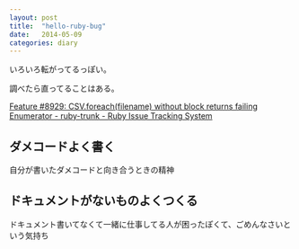 ```yaml
---
layout: post
title:  "hello-ruby-bug"
date:   2014-05-09
categories: diary
---
```


いろいろ転がってるっぽい。

調べたら直ってることはある。

[Feature #8929: CSV.foreach(filename) without block returns failing Enumerator - ruby-trunk - Ruby Issue Tracking System](https://bugs.ruby-lang.org/issues/8929)

## ダメコードよく書く
自分が書いたダメコードと向き合うときの精神

## ドキュメントがないものよくつくる
ドキュメント書いてなくて一緒に仕事してる人が困ったぽくて、ごめんなさいという気持ち
